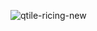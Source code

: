 ![qtile-ricing-new](https://github.com/em0n-1337/qtile-config/assets/156088588/1d77e034-8baf-498f-bbd0-41c73e7d6b97)
